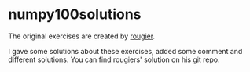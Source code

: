 # numpy100solutions

The original exercises are created by [rougier](<https://github.com/rougier/numpy-100>). 

I gave some solutions about these exercises, added some comment and different solutions. You can find rougiers' solution on his git repo. 